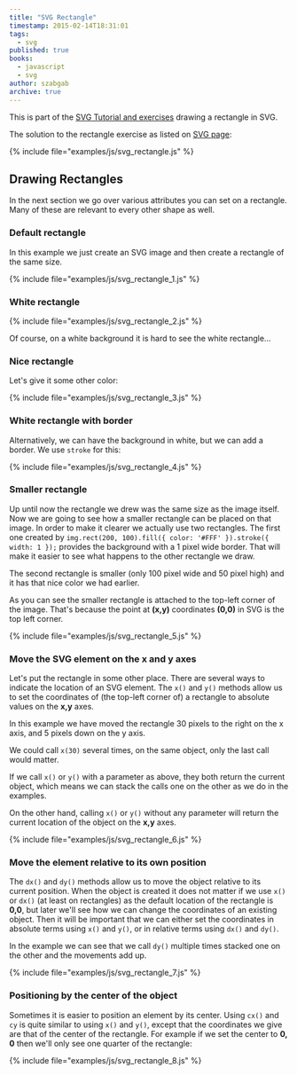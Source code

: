 ```yaml
---
title: "SVG Rectangle"
timestamp: 2015-02-14T18:31:01
tags:
  - svg
published: true
books:
  - javascript
  - svg
author: szabgab
archive: true
---
```



This is part of the [SVG Tutorial and exercises](/svg) drawing a rectangle in SVG.


<script src="/try/examples/js/svg.min.js"></script>

The solution to the rectangle exercise as listed on [SVG page](/svg):

<div id="blue_rectangle"></div>
<script src="/try/examples/js/svg_rectangle.js"></script>
{% include file="examples/js/svg_rectangle.js" %}


<h2>Drawing Rectangles</h3>

In the next section we go over various attributes you can set on a rectangle. Many
of these are relevant to every other shape as well.

<h3>Default rectangle</h3>

In this example we just create an SVG image and then create a rectangle of the same size.

<div id="rect_1"></div>
<script src="/try/examples/js/svg_rectangle_1.js"></script>
{% include file="examples/js/svg_rectangle_1.js" %}

<h3>White rectangle</h3>
<div id="rect_2"></div>
<script src="/try/examples/js/svg_rectangle_2.js"></script>
{% include file="examples/js/svg_rectangle_2.js" %}

Of course, on a white background it is hard to see the white rectangle...


<h3>Nice rectangle</h3>

Let's give it some other color:

<div id="rect_3"></div>
<script src="/try/examples/js/svg_rectangle_3.js"></script>
{% include file="examples/js/svg_rectangle_3.js" %}

<h3>White rectangle with border</h3>

Alternatively, we can have the background in white, but we can add a border. We use `stroke` for this:

<div id="rect_4"></div>
<script src="/try/examples/js/svg_rectangle_4.js"></script>
{% include file="examples/js/svg_rectangle_4.js" %}


<h3>Smaller rectangle</h3>

Up until now the rectangle we drew was the same size as the image itself. Now we are going to see how a smaller rectangle can be
placed on that image. In order to make it clearer we actually use two rectangles. The first one created by `img.rect(200, 100).fill({ color: '#FFF' }).stroke({ width: 1 });`
provides the background with a 1 pixel wide border. That will make it easier to see what happens to the other rectangle we draw.

The second rectangle is smaller (only 100 pixel wide and 50 pixel high) and it has that nice color we had earlier.

As you can see the smaller rectangle is attached to the top-left corner of the image. That's because the point at <b>(x,y)</b> coordinates <b>(0,0)</b> in SVG is the
top left corner. 

<div id="rect_5"></div>
<script src="/try/examples/js/svg_rectangle_5.js"></script>
{% include file="examples/js/svg_rectangle_5.js" %}

<h3>Move the SVG element on the x and y axes</h3>

Let's put the rectangle in some other place.
There are several ways to indicate the location of an SVG element. The `x()` and `y()` methods allow us to set the
coordinates of (the top-left corner of) a rectangle to absolute values on the <b>x,y</b> axes.

In this example we have moved the rectangle 30 pixels to the right on the x axis, and 5 pixels down on the y axis.

We could call `x(30)` several times, on the same object, only the last call would matter.

If we call `x()` or `y()` with a parameter as above, they both return the current object, which means
we can stack the calls one on the other as we do in the examples.

On the other hand, calling `x()` or `y()` without any parameter will return the current location of the object
on the <b>x,y</b> axes.

<div id="rect_6"></div>
<script src="/try/examples/js/svg_rectangle_6.js"></script>
{% include file="examples/js/svg_rectangle_6.js" %}

<h3>Move the element relative to its own position</h3>

The `dx()` and `dy()` methods allow us to move the object relative to its current position.
When the object is created it does not matter if we use `x()` or `dx()` (at least on rectangles)
as the default location of the rectangle is <b>0,0</b>, but later we'll see how we can change the coordinates
of an existing object. Then it will be important that we can either set the coordinates in absolute terms
using `x()` and `y()`, or in relative terms using `dx()` and `dy()`.

In the example we can see that we call `dy()` multiple times stacked one on the other and the movements
add up.

<div id="rect_7"></div>
<script src="/try/examples/js/svg_rectangle_7.js"></script>
{% include file="examples/js/svg_rectangle_7.js" %}

<h3>Positioning by the center of the object</h3>

Sometimes it is easier to position an element by its center. Using `cx()` and `cy` is quite similar to
using `x()` and `y()`, except that the coordinates we give are that of the center of the rectangle.
For example if we set the center to <b>0, 0</b> then we'll only see one quarter of the rectangle:

<div id="rect_8"></div>
<script src="/try/examples/js/svg_rectangle_8.js"></script>
{% include file="examples/js/svg_rectangle_8.js" %}



